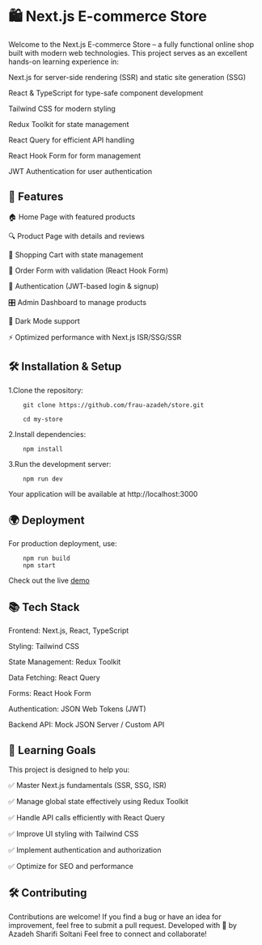 # 🛍️ Next.js E-commerce Store

Welcome to the Next.js E-commerce Store – a fully functional online shop built with modern web technologies. This project serves as an excellent hands-on learning experience in:

Next.js for server-side rendering (SSR) and static site generation (SSG)

React & TypeScript for type-safe component development

Tailwind CSS for modern styling

Redux Toolkit for state management

React Query for efficient API handling

React Hook Form for form management

JWT Authentication for user authentication

## 🚀 Features

🏠 Home Page with featured products

🔍 Product Page with details and reviews

🛒 Shopping Cart with state management

📝 Order Form with validation (React Hook Form)

🔐 Authentication (JWT-based login & signup)

🎛️ Admin Dashboard to manage products

🌙 Dark Mode support

⚡ Optimized performance with Next.js ISR/SSG/SSR

## 🛠️ Installation & Setup

1.Clone the repository:

        git clone https://github.com/frau-azadeh/store.git

        cd my-store

2.Install dependencies:

        npm install

3.Run the development server:

        npm run dev

Your application will be available at http://localhost:3000

## 🌍 Deployment

For production deployment, use:

        npm run build
        npm start

Check out the live [demo](https://.vercel.app)

## 📚 Tech Stack

Frontend: Next.js, React, TypeScript

Styling: Tailwind CSS

State Management: Redux Toolkit

Data Fetching: React Query

Forms: React Hook Form

Authentication: JSON Web Tokens (JWT)

Backend API: Mock JSON Server / Custom API

## 🎯 Learning Goals

This project is designed to help you:

✅ Master Next.js fundamentals (SSR, SSG, ISR)

✅ Manage global state effectively using Redux Toolkit

✅ Handle API calls efficiently with React Query

✅ Improve UI styling with Tailwind CSS

✅ Implement authentication and authorization

✅ Optimize for SEO and performance

## 🛠️ Contributing

Contributions are welcome! If you find a bug or have an idea for improvement, feel free to 
submit a pull request. Developed with 🌻 by Azadeh Sharifi Soltani Feel free to connect and collaborate!
